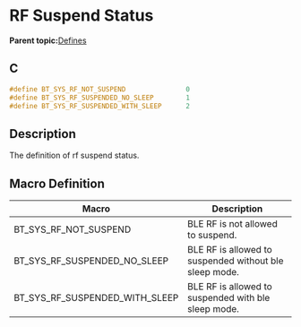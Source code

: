 # RF Suspend Status

**Parent topic:**[Defines](GUID-11E36C17-332C-493E-85E7-F1083B960F0F.md)

## C

```c
#define BT_SYS_RF_NOT_SUSPEND               0
#define BT_SYS_RF_SUSPENDED_NO_SLEEP        1
#define BT_SYS_RF_SUSPENDED_WITH_SLEEP      2
```

## Description

The definition of rf suspend status.

## Macro Definition

|Macro|Description|
|-----|-----------|
|BT\_SYS\_RF\_NOT\_SUSPEND|BLE RF is not allowed to suspend.|
|BT\_SYS\_RF\_SUSPENDED\_NO\_SLEEP|BLE RF is allowed to suspended without ble sleep mode.|
|BT\_SYS\_RF\_SUSPENDED\_WITH\_SLEEP|BLE RF is allowed to suspended with ble sleep mode.|

